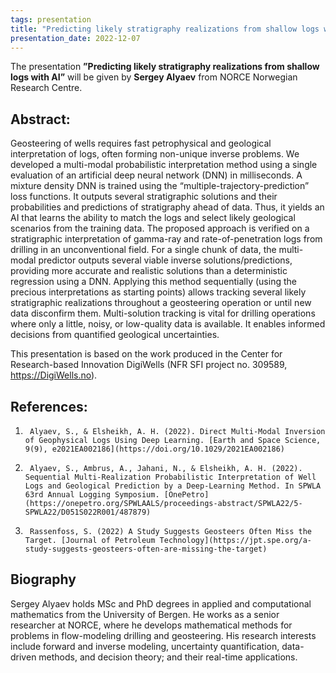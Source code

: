 ```yaml
---
tags: presentation
title: "Predicting likely stratigraphy realizations from shallow logs with AI  (Sergey Alyaev, NORCE Norwegian Research Centre)"
presentation_date: 2022-12-07
---
```

The presentation **”Predicting likely stratigraphy realizations from shallow logs with AI”** will be given by **Sergey Alyaev** from NORCE Norwegian Research Centre.

 
## Abstract:
Geosteering of wells requires fast petrophysical and geological interpretation of logs, often forming non-unique inverse problems. We developed a multi-modal probabilistic interpretation method using a single evaluation of an artificial deep neural network (DNN) in milliseconds. A mixture density DNN is trained using the “multiple-trajectory-prediction” loss functions. It outputs several stratigraphic solutions and their probabilities and predictions of stratigraphy ahead of data. Thus, it yields an AI that learns the ability to match the logs and select likely geological scenarios from the training data.
The proposed approach is verified on a stratigraphic interpretation of gamma-ray and rate-of-penetration logs from drilling in an unconventional field. For a single chunk of data, the multi-modal predictor outputs several viable inverse solutions/predictions, providing more accurate and realistic solutions than a deterministic regression using a DNN. Applying this method sequentially (using the precious interpretations as starting points) allows tracking several likely stratigraphic realizations throughout a geosteering operation or until new data disconfirm them. Multi-solution tracking is vital for drilling operations where only a little, noisy, or low-quality data is available. It enables informed decisions from quantified geological uncertainties.
 
This presentation is based on the work produced in the Center for Research-based Innovation DigiWells (NFR SFI project no. 309589, https://DigiWells.no).
 
## References:
1.      Alyaev, S., & Elsheikh, A. H. (2022). Direct Multi‐Modal Inversion of Geophysical Logs Using Deep Learning. [Earth and Space Science, 9(9), e2021EA002186](https://doi.org/10.1029/2021EA002186)

2.      Alyaev, S., Ambrus, A., Jahani, N., & Elsheikh, A. H. (2022). Sequential Multi-Realization Probabilistic Interpretation of Well Logs and Geological Prediction by a Deep-Learning Method. In SPWLA 63rd Annual Logging Symposium. [OnePetro](https://onepetro.org/SPWLAALS/proceedings-abstract/SPWLA22/5-SPWLA22/D051S022R001/487879)

3.      Rassenfoss, S. (2022) A Study Suggests Geosteers Often Miss the Target. [Journal of Petroleum Technology](https://jpt.spe.org/a-study-suggests-geosteers-often-are-missing-the-target)

 

## Biography
Sergey Alyaev holds MSc and PhD degrees in applied and computational mathematics from the University of Bergen. He works as a senior researcher at NORCE, where he develops mathematical methods for problems in flow-modeling drilling and geosteering. His research interests include forward and inverse modeling, uncertainty quantification, data-driven methods, and decision theory; and their real-time applications.